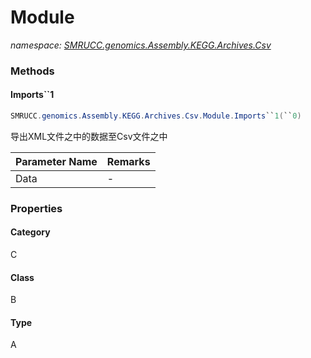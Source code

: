 ﻿# Module
_namespace: [SMRUCC.genomics.Assembly.KEGG.Archives.Csv](./index.md)_





### Methods

#### Imports``1
```csharp
SMRUCC.genomics.Assembly.KEGG.Archives.Csv.Module.Imports``1(``0)
```
导出XML文件之中的数据至Csv文件之中

|Parameter Name|Remarks|
|--------------|-------|
|Data|-|



### Properties

#### Category
C
#### Class
B
#### Type
A

